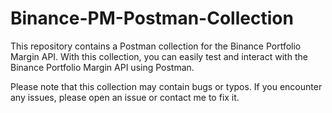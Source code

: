 # Binance-PM-Postman-Collection
This repository contains a Postman collection for the Binance Portfolio Margin API. With this collection, you can easily test and interact with the Binance Portfolio Margin API using Postman.

Please note that this collection may contain bugs or typos. If you encounter any issues, please open an issue or contact me to fix it.
